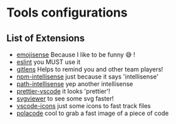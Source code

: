 # Tools configurations

## List of Extensions

* [emojisense](https://marketplace.visualstudio.com/items?itemName=bierner.emojisense) Because I like to be funny :sweat_smile: !
* [eslint](https://marketplace.visualstudio.com/items?itemName=dbaeumer.vscode-eslint) you MUST use it
* [gitlens](https://marketplace.visualstudio.com/items?itemName=eamodio.gitlens) Helps to remind you and other team players!
* [npm-intellisense](https://marketplace.visualstudio.com/items?itemName=christian-kohler.npm-intellisense) just because it says 'intellisense'
* [path-intellisense](https://marketplace.visualstudio.com/items?itemName=christian-kohler.path-intellisense) yep another intellisense
* [prettier-vscode](https://marketplace.visualstudio.com/items?itemName=esbenp.prettier-vscode) it looks 'prettier'!
* [svgviewer](https://marketplace.visualstudio.com/items?itemName=cssho.vscode-svgviewer) to see some svg faster!
* [vscode-icons](https://marketplace.visualstudio.com/items?itemName=robertohuertasm.vscode-icons) just some icons to fast track files
* [polacode](https://marketplace.visualstudio.com/items?itemName=pnp.polacode) cool to grab a fast image of a piece of code

